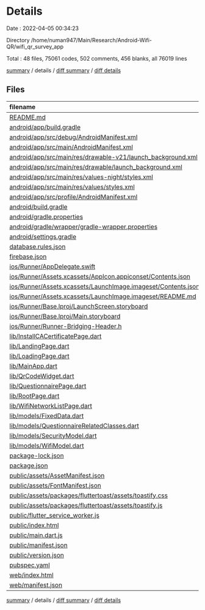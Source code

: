 # Details

Date : 2022-04-05 00:34:23

Directory /home/numan947/Main/Research/Android-Wifi-QR/wifi_qr_survey_app

Total : 48 files,  75061 codes, 502 comments, 456 blanks, all 76019 lines

[summary](results.md) / details / [diff summary](diff.md) / [diff details](diff-details.md)

## Files
| filename | language | code | comment | blank | total |
| :--- | :--- | ---: | ---: | ---: | ---: |
| [README.md](/README.md) | Markdown | 10 | 0 | 7 | 17 |
| [android/app/build.gradle](/android/app/build.gradle) | Groovy | 46 | 3 | 11 | 60 |
| [android/app/src/debug/AndroidManifest.xml](/android/app/src/debug/AndroidManifest.xml) | XML | 4 | 3 | 1 | 8 |
| [android/app/src/main/AndroidManifest.xml](/android/app/src/main/AndroidManifest.xml) | XML | 30 | 11 | 1 | 42 |
| [android/app/src/main/res/drawable-v21/launch_background.xml](/android/app/src/main/res/drawable-v21/launch_background.xml) | XML | 4 | 7 | 2 | 13 |
| [android/app/src/main/res/drawable/launch_background.xml](/android/app/src/main/res/drawable/launch_background.xml) | XML | 4 | 7 | 2 | 13 |
| [android/app/src/main/res/values-night/styles.xml](/android/app/src/main/res/values-night/styles.xml) | XML | 9 | 9 | 1 | 19 |
| [android/app/src/main/res/values/styles.xml](/android/app/src/main/res/values/styles.xml) | XML | 9 | 9 | 1 | 19 |
| [android/app/src/profile/AndroidManifest.xml](/android/app/src/profile/AndroidManifest.xml) | XML | 4 | 3 | 1 | 8 |
| [android/build.gradle](/android/build.gradle) | Groovy | 27 | 0 | 5 | 32 |
| [android/gradle.properties](/android/gradle.properties) | Properties | 3 | 0 | 1 | 4 |
| [android/gradle/wrapper/gradle-wrapper.properties](/android/gradle/wrapper/gradle-wrapper.properties) | Properties | 5 | 1 | 1 | 7 |
| [android/settings.gradle](/android/settings.gradle) | Groovy | 8 | 0 | 4 | 12 |
| [database.rules.json](/database.rules.json) | JSON | 6 | 1 | 0 | 7 |
| [firebase.json](/firebase.json) | JSON | 11 | 10 | 0 | 21 |
| [ios/Runner/AppDelegate.swift](/ios/Runner/AppDelegate.swift) | Swift | 12 | 0 | 2 | 14 |
| [ios/Runner/Assets.xcassets/AppIcon.appiconset/Contents.json](/ios/Runner/Assets.xcassets/AppIcon.appiconset/Contents.json) | JSON | 122 | 0 | 1 | 123 |
| [ios/Runner/Assets.xcassets/LaunchImage.imageset/Contents.json](/ios/Runner/Assets.xcassets/LaunchImage.imageset/Contents.json) | JSON | 23 | 0 | 1 | 24 |
| [ios/Runner/Assets.xcassets/LaunchImage.imageset/README.md](/ios/Runner/Assets.xcassets/LaunchImage.imageset/README.md) | Markdown | 3 | 0 | 2 | 5 |
| [ios/Runner/Base.lproj/LaunchScreen.storyboard](/ios/Runner/Base.lproj/LaunchScreen.storyboard) | XML | 36 | 1 | 1 | 38 |
| [ios/Runner/Base.lproj/Main.storyboard](/ios/Runner/Base.lproj/Main.storyboard) | XML | 25 | 1 | 1 | 27 |
| [ios/Runner/Runner-Bridging-Header.h](/ios/Runner/Runner-Bridging-Header.h) | C++ | 1 | 0 | 1 | 2 |
| [lib/InstallCACertificatePage.dart](/lib/InstallCACertificatePage.dart) | Dart | 327 | 52 | 15 | 394 |
| [lib/LandingPage.dart](/lib/LandingPage.dart) | Dart | 245 | 0 | 15 | 260 |
| [lib/LoadingPage.dart](/lib/LoadingPage.dart) | Dart | 61 | 0 | 9 | 70 |
| [lib/MainApp.dart](/lib/MainApp.dart) | Dart | 499 | 22 | 91 | 612 |
| [lib/QrCodeWidget.dart](/lib/QrCodeWidget.dart) | Dart | 194 | 2 | 24 | 220 |
| [lib/QuestionnairePage.dart](/lib/QuestionnairePage.dart) | Dart | 715 | 96 | 39 | 850 |
| [lib/RootPage.dart](/lib/RootPage.dart) | Dart | 245 | 43 | 20 | 308 |
| [lib/WifiNetworkListPage.dart](/lib/WifiNetworkListPage.dart) | Dart | 1,367 | 63 | 91 | 1,521 |
| [lib/models/FixedData.dart](/lib/models/FixedData.dart) | Dart | 84 | 13 | 14 | 111 |
| [lib/models/QuestionnaireRelatedClasses.dart](/lib/models/QuestionnaireRelatedClasses.dart) | Dart | 237 | 3 | 35 | 275 |
| [lib/models/SecurityModel.dart](/lib/models/SecurityModel.dart) | Dart | 44 | 0 | 6 | 50 |
| [lib/models/WifiModel.dart](/lib/models/WifiModel.dart) | Dart | 36 | 1 | 8 | 45 |
| [package-lock.json](/package-lock.json) | JSON | 24 | 0 | 1 | 25 |
| [package.json](/package.json) | JSON | 5 | 0 | 1 | 6 |
| [public/assets/AssetManifest.json](/public/assets/AssetManifest.json) | JSON | 1 | 0 | 0 | 1 |
| [public/assets/FontManifest.json](/public/assets/FontManifest.json) | JSON | 1 | 0 | 0 | 1 |
| [public/assets/packages/fluttertoast/assets/toastify.css](/public/assets/packages/fluttertoast/assets/toastify.css) | CSS | 1 | 13 | 0 | 14 |
| [public/assets/packages/fluttertoast/assets/toastify.js](/public/assets/packages/fluttertoast/assets/toastify.js) | JavaScript | 1 | 13 | 0 | 14 |
| [public/flutter_service_worker.js](/public/flutter_service_worker.js) | JavaScript | 160 | 29 | 7 | 196 |
| [public/index.html](/public/index.html) | HTML | 29 | 21 | 8 | 58 |
| [public/main.dart.js](/public/main.dart.js) | JavaScript | 70,277 | 0 | 1 | 70,278 |
| [public/manifest.json](/public/manifest.json) | JSON | 23 | 0 | 1 | 24 |
| [public/version.json](/public/version.json) | JSON | 1 | 0 | 0 | 1 |
| [pubspec.yaml](/pubspec.yaml) | YAML | 30 | 44 | 14 | 88 |
| [web/index.html](/web/index.html) | HTML | 29 | 21 | 8 | 58 |
| [web/manifest.json](/web/manifest.json) | JSON | 23 | 0 | 1 | 24 |

[summary](results.md) / details / [diff summary](diff.md) / [diff details](diff-details.md)